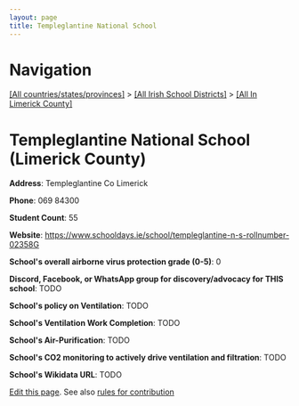 ```yaml
---
layout: page
title: Templeglantine National School
---
```

# Navigation

[[All countries/states/provinces]](../../..) > [[All Irish School Districts]](../..) > [[All In Limerick County]](..)

# Templeglantine National School (Limerick County)

**Address**: Templeglantine Co Limerick

**Phone**: 069 84300

**Student Count**: 55

**Website**: <https://www.schooldays.ie/school/templeglantine-n-s-rollnumber-02358G>

**School's overall airborne virus protection grade (0-5)**: 0

**Discord, Facebook, or WhatsApp group for discovery/advocacy for THIS school**: TODO

**School's policy on Ventilation**: TODO

**School's Ventilation Work Completion**: TODO

**School's Air-Purification**: TODO

**School's CO2 monitoring to actively drive ventilation and filtration**: TODO

**School's Wikidata URL**: TODO


[Edit this page](https://github.com/ventilate-schools/Ireland/edit/main/./Limerick_County/Templeglantine_National_School.md). See also [rules for contribution](../../../contribution-rules/)